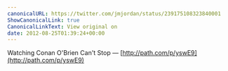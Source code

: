 ```yaml
---
canonicalURL: https://twitter.com/jmjordan/status/239175108323840001
ShowCanonicalLink: true
CanonicalLinkText: View original on
date: 2012-08-25T01:39:24+00:00
---
```

Watching Conan O'Brien Can't Stop — [http://path.com/p/yswE9](http://path.com/p/yswE9)